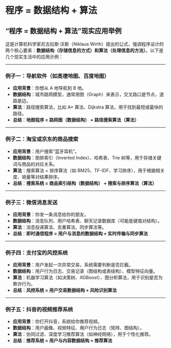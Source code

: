 # 程序 = 数据结构 + 算法  

## “程序 = 数据结构 + 算法”现实应用举例

这是计算机科学家尼古拉斯·沃斯（Niklaus Wirth）提出的公式，强调程序设计的两个核心要素：**数据结构（存储信息的方式）**和**算法（处理信息的方法）**。以下是几个现实生活中的应用示例：

---

### 例子一：导航软件（如高德地图、百度地图）

- **应用背景**：你想从 A 地导航到 B 地。
- **数据结构**：城市路网模型，通常用图（Graph）来表示，交叉路口是节点，道路是边。
- **算法**：路径搜索算法，比如 A* 算法、Dijkstra 算法，用于找到最短或最快的路径。
- **总结**：**地图程序 = 路网图（数据结构） + 路径搜索算法（算法）**

---

### 例子二：淘宝或京东的商品搜索

- **应用背景**：用户搜索“蓝牙耳机”。
- **数据结构**：倒排索引（Inverted Index）、哈希表、Trie 树等，用于存储关键词与商品的对应关系。
- **算法**：搜索算法 + 排序算法（如 BM25、TF-IDF、学习排序），用于根据相关度、销量等对结果排序。
- **总结**：**搜索系统 = 商品索引结构（数据结构） + 搜索与排序算法（算法）**

---

### 例子三：微信消息发送

- **应用背景**：你发一条消息给你的朋友。
- **数据结构**：消息队列、用户哈希表、聊天记录数据库（可能是键值对结构）。
- **算法**：消息投递算法、去重算法、同步算法等。
- **总结**：**即时通信程序 = 用户与消息的数据结构 + 实时传输与同步算法**

---

### 例子四：支付宝的风控系统

- **应用背景**：用户发起一次异常交易，系统需要判断是否拦截。
- **数据结构**：用户行为日志、交易记录（图结构或表结构）、模型特征向量。
- **算法**：机器学习算法（如决策树、XGBoost）、图分析算法，用于识别是否为欺诈行为。
- **总结**：**风控系统 = 用户交易数据结构 + 风险识别算法**

---

### 例子五：抖音的视频推荐系统

- **应用背景**：你打开抖音，系统给你推荐视频。
- **数据结构**：用户画像、视频特征、用户行为日志（矩阵、图结构）。
- **算法**：协同过滤、深度学习推荐算法（如神经网络），用于个性化推荐。
- **总结**：**推荐系统 = 用户与内容数据结构 + 推荐算法**
